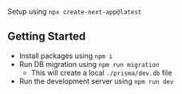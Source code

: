 Setup using `npx create-next-app@latest`

## Getting Started

- Install packages using `npm i`
- Run DB migration using `npm run migration`
    - This will create a local `./prisma/dev.db` file
- Run the development server using `npm run dev`
